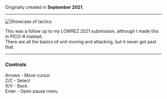 Originally created in **September 2021**.

---

![Showcase of tactics](https://github.com/Klehrik/tactics/assets/78520710/f826a9a4-c8fe-4128-b998-7f60ab75c655)


This was a follow up to my LOWREZ 2021 submission, although I made this in PICO-8 instead.  
There are all the basics of unit moving and attacking, but it never got past that.

---

### Controls

Arrows - Move cursor  
Z/C - Select  
X/V - Back  
Enter - Open pause menu  
